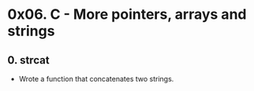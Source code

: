 # 0x06. C - More pointers, arrays and strings

## 0. strcat
* Wrote a function that concatenates two strings.

